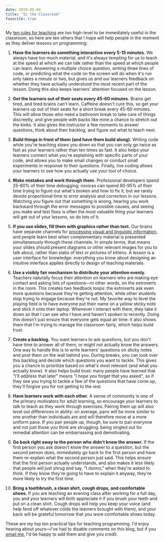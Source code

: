 ```yaml
---
date: 2019-05-04
title: "In the Classroom"
favorite: true
---
```


My [ten rules for teaching](http://teachtogether.tech/en/#s:index-rules)
are too high-level to be immediately useful in the classroom,
so here are ten others that I hope will help people in the moment as they deliver lessons on programming:

1.  **Have the learners do something interactive every 5-15 minutes.**
    We always have too much material,
    and it's always tempting for us to teach at the speed at which we can talk
    rather than the speed at which people can learn.
    Answering a multiple choice question,
    writing three lines of code,
    or predicting what the code on the screen will do when it's run only takes a minute or two,
    but gives us and our learners feedback on whether they have actually understood the most recent part of the lesson.
    Doing this also keeps learners' attention focused on the lesson.

2.  **Get the learners out of their seats every 45-60 minutes.**
    Brains get tired, and tired brains can't learn.
    Caffeine doesn't cure this,
    so get your learners up out of their seats for a short break every 45-60 minutes.
    This will allow those who need a bathroom break to take care of things discreetly,
    and give people with backs like mine a chance to stretch out the kinks.
    It also gives the instructor a few moments to answer questions,
    think about their backlog,
    and figure out what to teach next.

3.  **Build things in front of them (and have them build along).**
    Writing code while you're teaching slows you down so that you can only go twice as fast as your learners
    rather than ten times as fast.
    It also helps your learners connect what you're explaining with specific parts of your code,
    and allows you to make small changes or conduct small experiments in response to their questions.
    Finally,
    live coding allows your learners to see how you actually use your tool of choice.

4.  **Make mistakes and work through them.**
    Professional developers spend 25-60% of their time debugging;
    novices can spend 80-95% of their time trying to figure out what's broken and how to fix it,
    but we rarely devote proportional time to error analysis and correction in our lessons.
    Watching you figure out that something is wrong,
    hearing you work backward through the error messages to possible causes,
    and seeing you make and test fixes is often the most valuable thing your learners will get out of your lessons,
    so do lots of it.

5.  **If you use slides, fill them with graphics rather than text.**
    Our brains have separate channels for
    [processing visual and linguistic information](http://teachtogether.tech/en/load/#s:load-split-attention),
    and people learn best when complementary material is presented simultaneously through these channels.
    In simple terms,
    that means your slides should present diagrams or other relevant images for you to talk about,
    rather than slabs of text or pictures of kittens.
    A lesson is a user interface for knowledge:
    everything you know about designing an intuitive interface applies directly to design of teaching materials.

6.  **Use a visibly fair mechanism to distribute your attention evenly.**
    Teachers naturally focus their attention on learners who are making eye contact and asking lots of questions—in other words,
    on the extroverts in the room.
    This creates two feedback loops:
    the extroverts ask even more questions because they're getting attention,
    while other students stop trying to engage because they're not.
    My favorite way to level the playing field is to have everyone put their name on a yellow sticky note
    and stick it onto their laptop.
    Whenever I interact with them, they take it down
    so that I can see who I have and haven't spoken to recently.
    Doing this doesn't just ensure that everyone gets equal air time:
    it also shows them that I'm trying to manage the classroom fairly,
    which helps build trust.

7.  **Create a backlog.**
    You want learners to ask questions, but you don't have time to answer all of them,
    or might not actually know the answers.
    One way to handle this is to write learners' questions on sticky notes and post them on the wall behind you.
    During breaks,
    you can look over this backlog and decide which questions you want to tackle.
    This gives you a chance to prioritize based on what's most relevant (and what you actually know).
    It also helps build trust:
    many people have learned that "I'll address that later" means "I hope you forget that you asked",
    so if they see you trying to tackle a few of the questions that have come up,
    they'll forgive you for not getting to the rest.

8.  **Have learners work with each other.**
    A sense of community is one of the primary motivators for adult learning,
    so encourage your learners to talk to teach as they work through exercises.
    Pairing them up will also level out differences in ability:
    on average, pairs will be more similar to one another than individuals are
    and will therefore move at a more uniform pace.
    If you pair people up, though, be sure to pair everyone and not just those you think are struggling:
    being singled out for remedial attention can be embarrassing and demotivating.

9.  **Go back right away to the person who didn't know the answer.**
    If the first person you ask doesn't know the answer to a question,
    but the second person does,
    immediately go back to the first person and have them re-explain
    what the second person just said.
    This helps ensure that the first person actually understands,
    and also makes it less likely that people will just shrug and say, "I dunno," when they're asked to think.
    If they know they're going to have to explain it anyway,
    they're more likely to try the first time.

10. **Bring a toothbrush, a clean shirt, cough drops, and comfortable shoes.**
    If you are teaching an evening class after working for a full day,
    you and your learners will both appreciate it if you brush your teeth and put on a clean shirt.
    Cough drops will help you keep your voice (and help fend off whatever colds the learners brought with them),
    and your back will be grateful tomorrow that you wore comfortable shoes today.

These are my top ten practical tips for teaching programming.
I'd enjoy hearing about yours—I've had to disable comments on this blog,
but if you [email me](mailto:gvwilson@third-bit.com),
I'd be happy to add them and give you credit.
